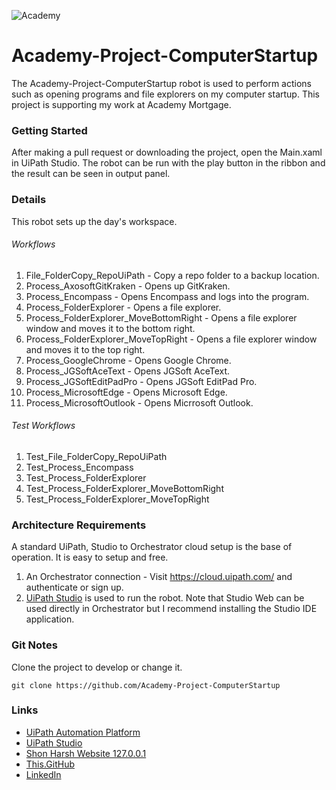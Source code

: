![Academy](https://shonharsh.github.io/curriculum-vitae/images/banner-academy-mortgage.png)

# Academy-Project-ComputerStartup

The Academy-Project-ComputerStartup robot is used to perform actions such as opening programs and file explorers on my computer startup.  This project is supporting my work at  Academy Mortgage.

### Getting Started

After making a pull request or downloading the project, open the Main.xaml in UiPath Studio.  The robot can be run with the play button in the ribbon and the result can be seen in output panel.

### Details

This robot sets up the day's workspace.

###### Workflows
1. File_FolderCopy_RepoUiPath - Copy a repo folder to a backup location.
1. Process_AxosoftGitKraken - Opens up GitKraken.
1. Process_Encompass - Opens Encompass and logs into the program.
1. Process_FolderExplorer - Opens a file explorer.
1. Process_FolderExplorer_MoveBottomRight - Opens a file explorer window and moves it to the bottom right.
1. Process_FolderExplorer_MoveTopRight - Opens a file explorer window and moves it to the top right.
1. Process_GoogleChrome - Opens Google Chrome.
1. Process_JGSoftAceText - Opens JGSoft AceText.
1. Process_JGSoftEditPadPro - Opens JGSoft EditPad Pro.
1. Process_MicrosoftEdge - Opens Microsoft Edge.
1. Process_MicrosoftOutlook - Opens Micrrosoft Outlook.

###### Test Workflows
1. Test_File_FolderCopy_RepoUiPath
1. Test_Process_Encompass
1. Test_Process_FolderExplorer
1. Test_Process_FolderExplorer_MoveBottomRight
1. Test_Process_FolderExplorer_MoveTopRight

### Architecture Requirements

A standard UiPath, Studio to Orchestrator cloud setup is the base of operation.  It is easy to setup and free.
1. An Orchestrator connection - Visit https://cloud.uipath.com/ and authenticate or sign up.
2. [UiPath Studio](https://www.uipath.com/product/studio) is used to run the robot.  Note that Studio Web can be used directly in Orchestrator but I recommend installing the Studio IDE application.

### Git Notes

Clone the project to develop or change it.

`git clone https://github.com/Academy-Project-ComputerStartup`

### Links
- [UiPath Automation Platform](https://www.uipath.com/)
- [UiPath Studio](https://www.uipath.com/product/studio)
- [Shon Harsh Website 127.0.0.1](https://shonharsh.github.io/curriculum-vitae/index.html)
- [This.GitHub](https://github.com/shonharsh)
- [LinkedIn](https://www.linkedin.com/in/shonharsh/)
